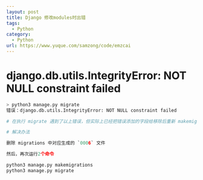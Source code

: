 ```yaml
---
layout: post
title: Django 修改modules时出错
tags:
  - Python
category:
  - Python
url: https://www.yuque.com/samzong/code/emzcai
---
```



# django.db.utils.IntegrityError: NOT NULL constraint failed

```python
> python3 manage.py migrate 
错误：django.db.utils.IntegrityError: NOT NULL constraint failed

# 在执行 migrate 遇到了以上错误，但实际上已经把错误添加的字段给移除后重新 makemigrations

# 解决办法

删除 migrations 中对应生成的 `0006` 文件

然后，再次运行2个命令

python3 manage.py makemigrations
python3 manage.py migrate
```
